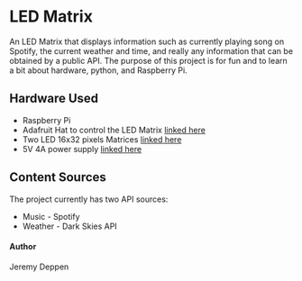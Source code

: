 # LED Matrix

An LED Matrix that displays information such as currently playing song on Spotify, the current weather and time, and really any information that can be obtained by a public API.
The purpose of this project is for fun and to learn a bit about hardware, python, and Raspberry Pi.

## Hardware Used

* Raspberry Pi
* Adafruit Hat to control the LED Matrix [linked here](https://www.adafruit.com/product/2345)
* Two LED 16x32 pixels Matrices [linked here](https://www.adafruit.com/product/420)
* 5V 4A power supply [linked here](https://www.adafruit.com/product/1466)

## Content Sources
The project currently has two API sources:
 * Music - Spotify
 * Weather - Dark Skies API


#### Author
Jeremy Deppen

